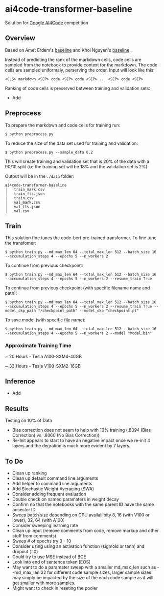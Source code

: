 # ai4code-transformer-baseline

Solution for [Google AI4Code](https://www.kaggle.com/competitions/AI4Code) competition

## Overview
Based on Amet Erdem's [baseline](https://www.kaggle.com/code/aerdem4/ai4code-pytorch-distilbert-baseline) and Khoi Nguyen's [baseline](https://www.kaggle.com/code/suicaokhoailang/stronger-baseline-with-code-cells). 

Instead of predicting the rank of the markdown cells, code cells are sampled from the notebook to provide context for the markdown. The code cells are sampled uniformaly, perserving the order. Input will look like this: 

```<CLS> markdown <SEP> code <SEP> code <SEP> ... <SEP> code <SEP>```

Ranking of code cells is preserved between training and validation sets:

- Add

## Preprocess
To prepare the markdown and code cells for training run:

```$ python preprocess.py```

To reduce the size of the data set used for training and validation:

```$ python preprocess.py --sample_data 0.2```

This will create training and validation set that is 20% of the data with a 90/10 split (i.e the training set will be 18% and the validation set is 2%)

Output will be in the ```./data``` folder:
```
ai4code-transformer-baseline
│   train_mark.csv
│   train_fts.json   
|   train.csv
│   val_mark.csv
│   val_fts.json
│   val.csv
```

## Train

This solution fine tunes the code-bert pre-trained transformer. To fine tune the transfomer: 

```$ python train.py --md_max_len 64 --total_max_len 512 --batch_size 16 --accumulation_steps 4 --epochs 5 --n_workers 2```

To continue from previous checkpoint:

```$ python train.py --md_max_len 64 --total_max_len 512 --batch_size 16 --accumulation_steps 4 --epochs 5 --n_workers 2 --resume_train True```

To continue from previous checkpoint (with specific filename name and path):

```$ python train.py --md_max_len 64 --total_max_len 512 --batch_size 16 --accumulation_steps 4 --epochs 5 --n_workers 2 --resume_train True --model_ckp_path "/checkpoint_path" --model_ckp "checkpoint.pt"```

To save model (with specific file name):

```$ python train.py --md_max_len 64 --total_max_len 512 --batch_size 16 --accumulation_steps 4 --epochs 5 --n_workers 2 --model "model.bin"```

### Approximate Training Time

~ 20 Hours - Tesla A100-SXM4-40GB

~ 33 Hours - Tesla V100-SXM2-16GB

## Inference
- Add

## Results

Testing on 10% of Data
- Bias correction does not seem to help with 10% training (.8094 (Bias Correction) vs. .8060 (No Bias Correction))
- Re-Init appears to start to have an negative impact once we re-init 4 layers and the degration is much more evident by 7 layers.

## To Do

- Clean up ranking
- Clean up default command line arguments
- Add helper to command line arguments
- Add Stochastic Weight Averaging (SWA)
- Consider adding frequent evaluation
- Double check on named paramaters in weight decay
- Confirm no that the notebooks with the same parent ID have the same ancestor ID
- Sweep batch size depending on GPU availailibity 8, 16 (with V100 or lower), 32, 64 (with A100)
- Consider sweeping learning rate
- Clean up input (remove comments from code, remove markup and other stuff from comments)
- Sweep # of epochs try 3 - 10
- Consider using using an activation function (sigmoid or tanh) and dropout (.10)
- Could try to use MSE instead of BCE
- Look into end of sentence token [EOS]
- May want to do a paramater sweep with a smaller md_max_len such as --md_max_len 32 for different code sample sizes, larger sample sizes may simply be impacted by the size of the each code sample as it will get smaller with more samples. 
- Might want to check in reseting the pooler
